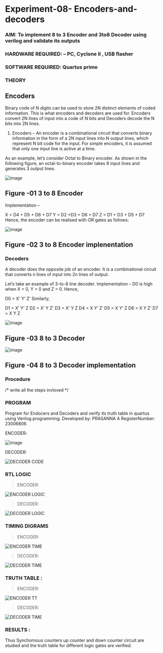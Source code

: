 # Experiment-08- Encoders-and-decoders 
### AIM: To implement 8 to 3 Encoder and  3to8 Decoder using verilog and validate its outputs
### HARDWARE REQUIRED:  – PC, Cyclone II , USB flasher
### SOFTWARE REQUIRED:   Quartus prime
### THEORY 

## Encoders
Binary code of N digits can be used to store 2N distinct elements of coded information. This is what encoders and decoders are used for. Encoders convert 2N lines of input into a code of N bits and Decoders decode the N bits into 2N lines.

1. Encoders –
An encoder is a combinational circuit that converts binary information in the form of a 2N input lines into N output lines, which represent N bit code for the input. For simple encoders, it is assumed that only one input line is active at a time.

As an example, let’s consider Octal to Binary encoder. As shown in the following figure, an octal-to-binary encoder takes 8 input lines and generates 3 output lines.

![image](https://user-images.githubusercontent.com/36288975/171543588-bc0746df-a173-4b35-989e-5fb7d385fe8a.png)
## Figure -01 3 to 8 Encoder 


Implementation –

X = D4 + D5 + D6 + D7
Y = D2 +D3 + D6 + D7
Z = D1 + D3 + D5 + D7 
Hence, the encoder can be realised with OR gates as follows:


![image](https://user-images.githubusercontent.com/36288975/171543740-68403b82-aa93-4c98-9343-f32b14885a2e.png)
## Figure -02 3 to 8 Encoder implenentation 

 ### Decoders 
A decoder does the opposite job of an encoder. It is a combinational circuit that converts n lines of input into 2n lines of output.

Let’s take an example of 3-to-8 line decoder.
Implementation –
D0 is high when X = 0, Y = 0 and Z = 0. Hence,

D0 = X’ Y’ Z’ 
Similarly,

D1 = X’ Y’ Z
D2 = X’ Y Z’
D3 = X’ Y Z
D4 = X Y’ Z’
D5 = X Y’ Z
D6 = X Y Z’
D7 = X Y Z 


![image](https://user-images.githubusercontent.com/36288975/171543978-ee2d0671-2846-40a1-8705-507fd6287a49.png)
## Figure -03 8 to 3 Decoder 



![image](https://user-images.githubusercontent.com/36288975/171543866-5a6eace6-8683-49d7-9c4f-a7cb30ec3035.png)
## Figure -04 8 to 3 Decoder implementation 

### Procedure
/* write all the steps invloved */



### PROGRAM 

Program for Endocers and Decoders  and verify its truth table in quartus using Verilog programming.
Developed by: PRASANNA A
RegisterNumber: 23006806

ENCODER:

![image](https://github.com/prasanna-765/Experiment-08-Encoders-and-decoders-/assets/150009505/27ff36dd-06d9-417b-b9cf-b4cc9fe0f965)


DECODER:

![DECODER CODE](https://github.com/prasanna-765/Experiment-08-Encoders-and-decoders-/assets/150009505/0d8b31b5-5223-4bc8-b554-6aab74e9fa5d)



### RTL LOGIC  

>ENCODER:

 ![ENCODER LOGIC](https://github.com/prasanna-765/Experiment-08-Encoders-and-decoders-/assets/150009505/85c1cd79-15b7-4487-b852-cf4ea65bdf59)


 >DECODER:

 ![DECODER LOGIC](https://github.com/prasanna-765/Experiment-08-Encoders-and-decoders-/assets/150009505/566483ef-a3b8-4bba-bef7-9d8910723c7d)



### TIMING DIGRAMS  

>ENCODER:

![ENCODER TIME](https://github.com/prasanna-765/Experiment-08-Encoders-and-decoders-/assets/150009505/ad4d334b-9582-452e-9926-22cca0340c70)


>DECODER:

 ![DECODER TIME](https://github.com/prasanna-765/Experiment-08-Encoders-and-decoders-/assets/150009505/1e23e17d-fb90-4c12-a4dd-bf5cc82debac)



### TRUTH TABLE :

>ENCODER:

 ![ENCODER TT](https://github.com/prasanna-765/Experiment-08-Encoders-and-decoders-/assets/150009505/c6126f66-2d7c-4b4d-8bc0-a83dfd48e8f0)


 >DECODER:

 ![DECODER TIME](https://github.com/prasanna-765/Experiment-08-Encoders-and-decoders-/assets/150009505/6051a363-bd47-4a3a-aa7b-ef3b7079ad5b)



### RESULTS :

   Thus Synchornous counters up counter and down counter circuit are studied and the truth table for different logic gates are verified.
